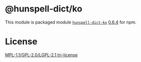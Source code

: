 # @hunspell-dict/ko

This module is packaged module [`hunspell-dict-ko`](https://github.com/spellcheck-ko/hunspell-dict-ko) [0.6.4](https://github.com/spellcheck-ko/hunspell-dict-ko/releases/tag/0.6.4) for npm.

# License

[MPL-1.1/GPL-2.0/LGPL-2.1 tri-license](https://github.com/kwonoj/hunspell-dict/blob/master/packages/ko/LICENSE)

